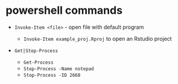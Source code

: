 powershell commands
=========================

* `Invoke-Item <file>` - open file with default program
    * `Invoke-Item example_proj.Rproj` to open an Rstudio project

* `Get|Stop-Process`
    * `Get-Process`
    * `Stop-Process -Name notepad`
    * `Stop-Process -ID 2668`